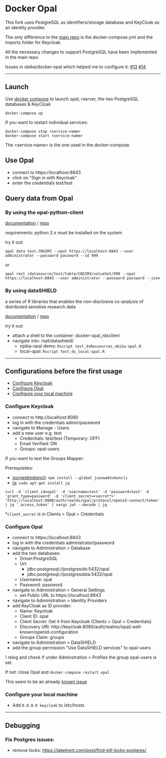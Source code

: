 Docker Opal
===========

This fork uses PostgreSQL as identifiers/storage database
and KeyCloak as an identity provider.

The only difference to the [main repo](https://github.com/obiba/docker-opal/)
is the docker-compose.yml and the imports folder for Keycloak.

All the necessary changes to support PostgreSQL have been implemented in the main repo.

Issues in obiba/docker-opal which helped me to configure it: 
[#13](https://github.com/obiba/docker-opal/issues/13) 
[#14](https://github.com/obiba/docker-opal/issues/14)

---

## Launch

Use [docker compose](https://docs.docker.com/compose/) to launch opal, rserver, the two PostgreSQL databases & KeyCloak

```
docker-compose up
```

If you want to restart individual services:
```
docker-compose stop <service-name>
docker-compose start <service-name>
```
The \<service-name> is the one used in the docker-compose.

## Use Opal 
- connect to https://localhost:8843
- click on "Sign in with Keycloak"
- enter the credentials test/test

## Query data from Opal

### By using the opal-python-client

[documentation](http://opaldoc.obiba.org/en/latest/python-user-guide/index.html) / [repo](https://github.com/obiba/opal-python-client)

requirements: python 2.x must be installed on the system

try it out:

```
opal data test.CNSIM3 --opal https://localhost:8843 --user administrator --password password --id 999
```
or 
```
opal rest /datasource/test/table/CNSIM3/valueSet/999 --opal https://localhost:8843 --user administrator --password password --json
```

### By using dataSHIELD

a series of R libraries that enables the non-disclosive co-analysis of distributed sensitive research data

[documentation](http://opaldoc.obiba.org/en/latest/r-user-guide/datashield.html) / [repo](https://github.com/datashield)

try it out:

- attach a shell to the container: docker-opal_rdsclient
- navigate into: /opt/datashield/
  - opiba-opal demo: ```Rscript test_dsRessources_obiba-opal.R```
  - local-opal: ```Rscript test_ds_local-opal.R```

---
## Configurations before the first usage
  - [Configure Keycloak](#configure-keycloak)
  - [Configure Opal](#configure-opal)
  - [Configure your local machine](#configure-your-local-machine)

### Configure Keycloak
  - connect to http://localhost:8080
  - log in with the credentials admin/password
  - navigate to Manage - Users
  - add a new user e.g. test
    - Credentials: test/test (Temporary: OFF)
    - Email Verified: ON
    - Groups: opal-users

  If you want to test the Groups Mapper:

  Prerequisites:
  - [jsonwebtokencli](https://github.com/mattroberts297/jsonwebtokencli): `npm install --global jsonwebtokencli`
  - [jq](https://stedolan.github.io/jq/): `sudo apt-get install jq`

  ```
  curl -d 'client_id=opal' -d 'username=test' -d 'password=test' -d 'grant_type=password' -d 'client_secret=<secret*>' 'http://localhost:8080/auth/realms/opal/protocol/openid-connect/token' | jq '.access_token' | xargs jwt --decode | jq
  ```
  *`client_secret` is in Clients > Opal > Credentials

### Configure Opal
- connect to https://localhost:8843
- log in with the credentials administrator/password
- navigate to Administration > Database
- add the two databases:
    - Driver:PostgreSQL
    - Url: 
      - jdbc:postgresql://postgresids:5432/opal
      - jdbc:postgresql://postgresdata:5432/opal
    - Username: opal
    - Password: password
- navigate to Administration > General Settings
  - set Public URL to https://localhost:8843
- navigate to Administration > Identity Providers
- add KeyCloak as ID provider:
    - Name: Keycloak
    - Client ID: opal
    - Client Secret: Get it from Keycloak (Clients > Opal > Credentials)
    - Discovery URI: http://keycloak:8080/auth/realms/opal/.well-known/openid-configuration
    - Groups Claim: groups
- navigate to Administration > DataSHIELD
- add the group permission "Use DataSHIELD services" to opal-users

! relog and check if under Adminstration > Profiles the group opal-users is set.

If not: close Opal and `docker-compose restart opal`

This seem to be an already [known issue](https://github.com/obiba/opal/issues/3531)

### Configure your local machine
- Add `0.0.0.0 keycloak` to /etc/hosts
--- 

## Debugging

### Fix Postgres issues:

- remove locks: https://jaketrent.com/post/find-kill-locks-postgres/